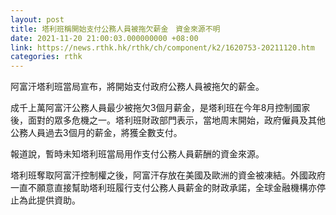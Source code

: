 ```yaml
---
layout: post
title: 塔利班稱開始支付公務人員被拖欠薪金　資金來源不明
date: 2021-11-20 21:00:03.000000000 +08:00
link: https://news.rthk.hk/rthk/ch/component/k2/1620753-20211120.htm
categories: rthk
---
```


阿富汗塔利班當局宣布，將開始支付政府公務人員被拖欠的薪金。

成千上萬阿富汗公務人員最少被拖欠3個月薪金，是塔利班在今年8月控制國家後，面對的眾多危機之一。塔利班財政部門表示，當地周末開始，政府僱員及其他公務人員過去3個月的薪金，將獲全數支付。

報道說，暫時未知塔利班當局用作支付公務人員薪酬的資金來源。

塔利班奪取阿富汗控制權之後，阿富汗存放在美國及歐洲的資金被凍結。外國政府一直不願意直接幫助塔利班履行支付公務人員薪金的財政承諾，全球金融機構亦停止為此提供資助。
